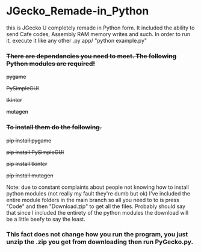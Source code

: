 # JGecko_Remade-in_Python


this is JGecko U completely remade in Python form. It included the ability to send Cafe codes, Assembly RAM memory writes and such. 
In order to run it, execute it like any other .py app/ "python example.py"

###  ~~There are dependancies you need to meet. The following Python modules are required!~~

~~pygame~~

~~PySimpleGUI~~

~~tkinter~~

~~mutagen~~

### ~~To install them do the following.~~


~~pip install pygame~~

~~pip install PySimpleGUI~~

~~pip install tkinter~~

~~pip install mutagen~~

Note: due to constant complaints about people not knowing how to install python modules (not really my fault they're dumb but ok) I've included the entire module folders in the main branch so all you need to to is press "Code" and then "Download.zip" to get all the files. Probably should say that since I included the entirety of the python modules the download will be a little beefy to say the least.

### This fact does not change how you run the program, you just unzip the .zip you get from downloading then run PyGecko.py.
